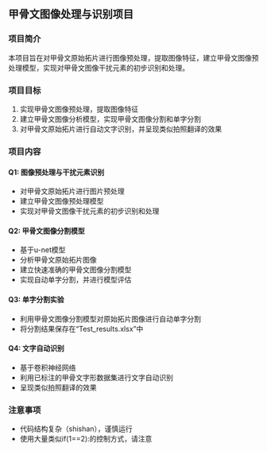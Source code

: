 ## 甲骨文图像处理与识别项目

### 项目简介
本项目旨在对甲骨文原始拓片进行图像预处理，提取图像特征，建立甲骨文图像预处理模型，实现对甲骨文图像干扰元素的初步识别和处理。

### 项目目标
1. 实现甲骨文图像预处理，提取图像特征
2. 建立甲骨文图像分析模型，实现甲骨文图像分割和单字分割
3. 对甲骨文原始拓片进行自动文字识别，并呈现类似拍照翻译的效果

### 项目内容

#### Q1: 图像预处理与干扰元素识别
- 对甲骨文原始拓片进行图片预处理
- 建立甲骨文图像预处理模型
- 实现对甲骨文图像干扰元素的初步识别和处理

#### Q2: 甲骨文图像分割模型
- 基于u-net模型
- 分析甲骨文原始拓片图像
- 建立快速准确的甲骨文图像分割模型
- 实现自动单字分割，并进行模型评估

#### Q3: 单字分割实验
- 利用甲骨文图像分割模型对原始拓片图像进行自动单字分割
- 将分割结果保存在“Test_results.xlsx”中

#### Q4: 文字自动识别
- 基于卷积神经网络
- 利用已标注的甲骨文字形数据集进行文字自动识别
- 呈现类似拍照翻译的效果

### 注意事项
- 代码结构复杂（shishan），谨慎运行
- 使用大量类似if(1==2):的控制方式，请注意
